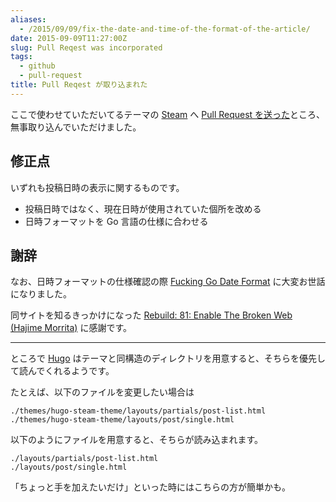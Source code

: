 ```yaml
---
aliases:
  - /2015/09/09/fix-the-date-and-time-of-the-format-of-the-article/
date: 2015-09-09T11:27:00Z
slug: Pull Reqest was incorporated
tags:
  - github
  - pull-request
title: Pull Reqest が取り込まれた
---
```


ここで使わせていただいてるテーマの [Steam][steam] へ [Pull Request を送った][pr]ところ、無事取り込んでいただけました。

## 修正点

いずれも投稿日時の表示に関するものです。

-   投稿日時ではなく、現在日時が使用されていた個所を改める
-   日時フォーマットを Go 言語の仕様に合わせる

## 謝辞

なお、日時フォーマットの仕様確認の際 [Fucking Go Date Format][go-date-format] に大変お世話になりました。

同サイトを知るきっかけになった [Rebuild: 81: Enable The Broken Web (Hajime Morrita)][rebuild-81] に感謝です。

* * *

ところで [Hugo][hugo] はテーマと同構造のディレクトリを用意すると、そちらを優先して読んでくれるようです。

たとえば、以下のファイルを変更したい場合は

    ./themes/hugo-steam-theme/layouts/partials/post-list.html
    ./themes/hugo-steam-theme/layouts/post/single.html

以下のようにファイルを用意すると、そちらが読み込まれます。

    ./layouts/partials/post-list.html
    ./layouts/post/single.html

「ちょっと手を加えたいだけ」といった時にはこちらの方が簡単かも。

[go-date-format]: http://fuckinggodateformat.com/

[hugo]: https://gohugo.io/

[pr]: https://github.com/digitalcraftsman/hugo-steam-theme/pull/1

[rebuild-81]: http://rebuild.fm/81/

[steam]: https://github.com/digitalcraftsman/hugo-steam-theme


